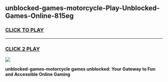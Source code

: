
## unblocked-games-motorcycle-Play-Unblocked-Games-Online-815eg
<h3>
<a href="https://premium76.site?title=unblocked-games-motorcycle&ref=25A">CLICK TO PLAY</a></h3>
<hr>

<h3>
<a href="https://premium76.site?title=unblocked-games-motorcycle&ref=25A">CLICK 2 PLAY</a>
  
</h3>

<a href="https://premium76.site?title=unblocked-games-motorcycle&ref=25A"><img src="https://clearcache.store/games.png"></a>


**unblocked-games-motorcycle games unblocked: Your Gateway to Fun and Accessible Online Gaming**

